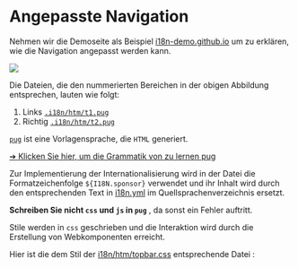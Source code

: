 # Angepasste Navigation

Nehmen wir die Demoseite als Beispiel [i18n-demo.github.io](//i18n-demo.github.io) um zu erklären, wie die Navigation angepasst werden kann.

![](https://p.3ti.site/1731036697.avif)

Die Dateien, die den nummerierten Bereichen in der obigen Abbildung entsprechen, lauten wie folgt:

1. Links [`.i18n/htm/t1.pug`](https://github.com/i18n-site/demo.i18n.site/blob/main/.i18n/htm/t1.pug)
2. Richtig [`.i18n/htm/t2.pug`](https://github.com/i18n-site/demo.i18n.site/blob/main/.i18n/htm/t2.pug)

[`pug`](https://pugjs.org) ist eine Vorlagensprache, die `HTML` generiert.

[➔ Klicken Sie hier, um die Grammatik von zu lernen pug](https://pugjs.org)

Zur Implementierung der Internationalisierung wird in der Datei die Formatzeichenfolge `${I18N.sponsor}` verwendet und ihr Inhalt wird durch den entsprechenden Text in [i18n.yml](https://github.com/i18n-site/demo.i18n.site/blob/main/en/i18n.yml) im Quellsprachenverzeichnis ersetzt.

**Schreiben Sie nicht `css` und `js` in `pug`** , da sonst ein Fehler auftritt.

Stile werden in `css` geschrieben und die Interaktion wird durch die Erstellung von Webkomponenten erreicht.

Hier ist die dem Stil der [i18n/htm/topbar.css](https://github.com/i18n-site/demo.i18n.site/blob/main/.i18n/htm/topbar.css) entsprechende Datei :